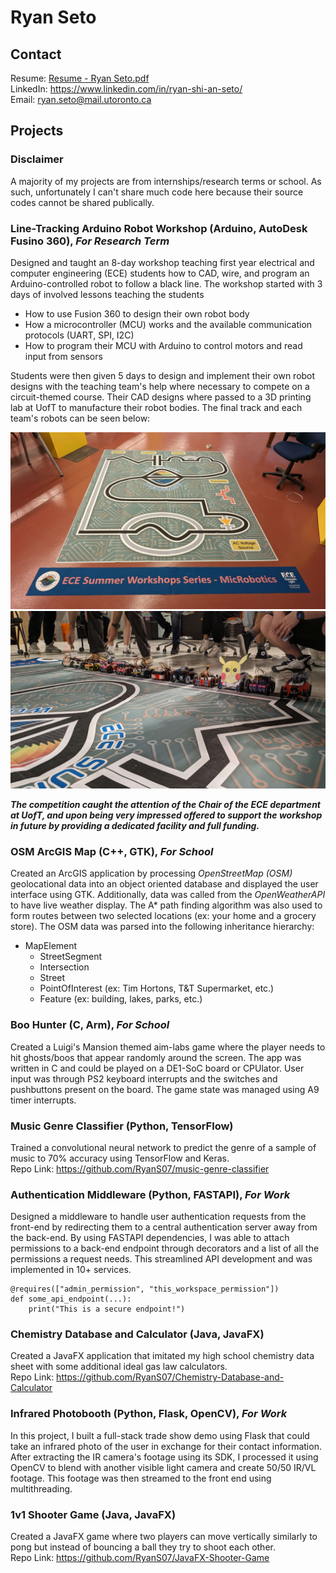 # Ryan Seto

## Contact  
Resume: [Resume - Ryan Seto.pdf](https://github.com/RyanS07/RyanS07/blob/main/Software_Resume_Ryan_Seto.pdf) \
LinkedIn: https://www.linkedin.com/in/ryan-shi-an-seto/ \
Email: [ryan.seto@mail.utoronto.ca](ryan.seto@mail.utoronto.ca)

## Projects  

### Disclaimer
A majority of my projects are from internships/research terms or school. As such, unfortunately I can't share much code here because their source codes cannot be shared publically.  

### Line-Tracking Arduino Robot Workshop (Arduino, AutoDesk Fusino 360), *For Research Term*
Designed and taught an 8-day workshop teaching first year electrical and computer engineering (ECE) students how to CAD, wire, and program an Arduino-controlled robot to follow a black line. The workshop started with 3 days of involved lessons teaching the students 
- How to use Fusion 360 to design their own robot body
- How a microcontroller (MCU) works and the available communication protocols (UART, SPI, I2C)
- How to program their MCU with Arduino to control motors and read input from sensors

Students were then given 5 days to design and implement their own robot designs with the teaching team's help where necessary to compete on a circuit-themed course. Their CAD designs where passed to a 3D printing lab at UofT to manufacture their robot bodies. The final track and each team's robots can be seen below:

![alt text](http://github.com/RyanS07/RyanS07/blob/main/images/MicRobotics%20Field.jpg)
![alt text](https://github.com/RyanS07/RyanS07/blob/main/images/MicRobotics%20Teams.jpg)

***The competition caught the attention of the Chair of the ECE department at UofT, and upon being very impressed offered to support the workshop in future by providing a dedicated facility and full funding.***

### OSM ArcGIS Map (C++, GTK), *For School*
Created an ArcGIS application by processing *OpenStreetMap (OSM)* geolocational data into an object oriented database and displayed the user interface using GTK. Additionally, data was called from the *OpenWeatherAPI* to have live weather display. The A* path finding algorithm was also used to form routes between two selected locations (ex: your home and a grocery store). The OSM data was parsed into the following inheritance hierarchy:
- MapElement 
  - StreetSegment
  - Intersection
  - Street
  - PointOfInterest (ex: Tim Hortons, T&T Supermarket, etc.)
  - Feature (ex: building, lakes, parks, etc.) 


### Boo Hunter (C, Arm), *For School*
Created a Luigi's Mansion themed aim-labs game where the player needs to hit ghosts/boos that appear randomly around the screen. The app was written in C and could be played on a DE1-SoC board or CPUlator. User input was through PS2 keyboard interrupts and the switches and pushbuttons present on the board. The game state was managed using A9 timer interrupts.

### Music Genre Classifier (Python, TensorFlow)
Trained a convolutional neural network to predict the genre of a sample of music to 70% accuracy using TensorFlow and Keras. \
Repo Link: https://github.com/RyanS07/music-genre-classifier 

### Authentication Middleware (Python, FASTAPI), *For Work*
Designed a middleware to handle user authentication requests from the front-end by redirecting them to a central authentication server away from the back-end. By using FASTAPI dependencies, I was able to attach permissions to a back-end endpoint through decorators and a list of all the permissions a request needs. This streamlined API development and was implemented in 10+ services. 
```
@requires(["admin_permission", "this_workspace_permission"])
def some_api_endpoint(...):
    print("This is a secure endpoint!")
```
 
### Chemistry Database and Calculator (Java, JavaFX)
Created a JavaFX application that imitated my high school chemistry data sheet with some additional ideal gas law calculators. \
Repo Link: https://github.com/RyanS07/Chemistry-Database-and-Calculator

### Infrared Photobooth (Python, Flask, OpenCV), *For Work*
In this project, I built a full-stack trade show demo using Flask that could take an infrared photo of the user in exchange for their contact information. After extracting the IR camera's footage using its SDK, I processed it using OpenCV to blend with another visible light camera and create 50/50 IR/VL footage. This footage was then streamed to the front end using multithreading. 

### 1v1 Shooter Game (Java, JavaFX)
Created a JavaFX game where two players can move vertically similarly to pong but instead of bouncing a ball they try to shoot each other. \
Repo Link: https://github.com/RyanS07/JavaFX-Shooter-Game
